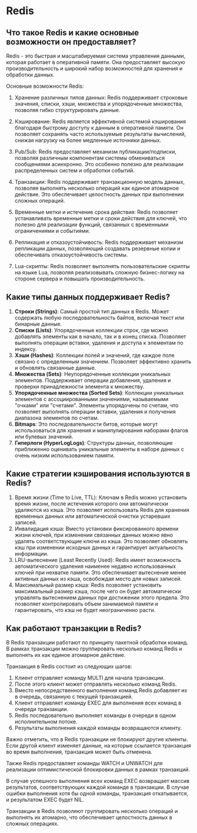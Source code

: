 # Redis

## Что такое Redis и какие основные возможности он предоставляет?
Redis - это быстрая и масштабируемая система управления данными, которая работает в оперативной памяти. Она предоставляет высокую производительность и широкий набор возможностей для хранения и обработки данных.

Основные возможности Redis:

1. Хранение различных типов данных: Redis поддерживает строковые значения, списки, хэши, множества и упорядоченные множества, позволяя гибко структурировать данные.

2. Кэширование: Redis является эффективной системой кэширования благодаря быстрому доступу к данным в оперативной памяти. Он позволяет сохранять часто используемые результаты вычислений, снижая нагрузку на более медленные источники данных.

3. Pub/Sub: Redis предоставляет механизм публикации/подписки, позволяя различным компонентам системы обмениваться сообщениями асинхронно. Это особенно полезно для реализации распределенных систем и обработки событий.

4. Транзакции: Redis поддерживает транзакционную модель данных, позволяя выполнять несколько операций как единое атомарное действие. Это обеспечивает целостность данных при выполнении сложных операций.

5. Временные метки и истечение срока действия: Redis позволяет устанавливать временные метки и сроки действия для ключей, что полезно для реализации функций, связанных с временными ограничениями и событиями.

6. Репликация и отказоустойчивость: Redis поддерживает механизм репликации данных, позволяющий создавать резервные копии и обеспечивать отказоустойчивость системы.

7. Lua-скрипты: Redis позволяет выполнять пользовательские скрипты на языке Lua, позволяя реализовывать сложную бизнес-логику на стороне сервера и повышать производительность.

## Какие типы данных поддерживает Redis?
1. **Строки (Strings)**: Самый простой тип данных в Redis. Может содержать любую последовательность байтов, включая текст или бинарные данные.
2. **Списки (Lists)**: Упорядоченные коллекции строк, где можно добавлять элементы как в начало, так и в конец списка. Позволяет выполнять операции вставки, удаления и доступа к элементам по индексу.
3. **Хэши (Hashes)**: Коллекции полей и значений, где каждое поле связано с определенным значением. Позволяет эффективно хранить и обновлять связанные данные.
4. **Множества (Sets)**: Неупорядоченные коллекции уникальных элементов. Поддерживает операции добавления, удаления и проверки принадлежности элемента к множеству.
5. **Упорядоченные множества (Sorted Sets)**: Коллекции уникальных элементов с ассоциированными значениями, называемыми "очками" или "счетами". Элементы упорядочены по счетам, что позволяет выполнять операции вставки, удаления и получения диапазона элементов по счетам.
6. **Bitmaps**: Это последовательности битов, которые могут использоваться для хранения и манипулирования наборами флагов или булевых значений.
7. **Гиперлоги (HyperLogLogs)**: Структуры данных, позволяющие приближенно оценивать уникальные элементы в наборе данных с очень низким использованием памяти.

## Какие стратегии кэширования используются в Redis?
1. Время жизни (Time to Live, TTL): Ключам в Redis можно установить время жизни, после истечения которого они автоматически удаляются из кэша. Это позволяет использовать Redis для хранения временных данных или автоматической очистки устаревших записей.
2. Инвалидация кэша: Вместо установки фиксированного времени жизни ключей, при изменении связанных данных можно явно удалять соответствующие ключи из кэша. Это позволяет обновлять кэш при изменении исходных данных и гарантирует актуальность информации.
3. LRU-вытеснение (Least Recently Used): Redis имеет возможность автоматического удаления наименее недавно использованных ключей при нехватке памяти. Это обеспечивает вытеснение менее активных данных из кэша, освобождая место для новых записей.
4. Максимальный размер кэша: Redis позволяет установить максимальный размер кэша, после чего он будет автоматически управлять вытеснением данных при достижении этого предела. Это позволяет контролировать объем занимаемой памяти и гарантировать, что кэш не будет неограниченно расти.

## Как работают транзакции в Redis?
В Redis транзакции работают по принципу пакетной обработки команд. В рамках транзакции можно группировать несколько команд Redis и выполнять их как единое атомарное действие.

Транзакция в Redis состоит из следующих шагов:
1. Клиент отправляет команду MULTI для начала транзакции.
2. После этого клиент может отправлять несколько команд Redis.
3. Вместо непосредственного выполнения команд Redis добавляет их в очередь, связанную с текущей транзакцией.
4. Клиент отправляет команду EXEC для выполнения всех команд в очереди транзакции.
5. Redis последовательно выполняет команды в очереди в одном исполнительном потоке.
6. Результаты выполнения каждой команды возвращаются клиенту.

Важно отметить, что в Redis транзакции не блокируют другие клиенты. Если другой клиент изменяет данные, на которые ссылается транзакция во время выполнения, транзакция может быть отменена.

Также Redis предоставляет команды WATCH и UNWATCH для реализации оптимистической блокировки данных в рамках транзакций.

В случае успешного выполнения всех команд EXEC возвращает массив результатов, соответствующих каждой команде в транзакции. В случае ошибки выполнения хотя бы одной команды, транзакция откатывается, и результатом EXEC будет NIL.

Транзакции в Redis позволяют группировать несколько операций и выполнять их атомарно, что обеспечивает целостность данных в сложных операциях.